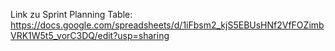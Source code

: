 Link zu Sprint Planning Table: https://docs.google.com/spreadsheets/d/1iFbsm2_kjS5EBUsHNf2VfFOZimbVRK1W5t5_vorC3DQ/edit?usp=sharing